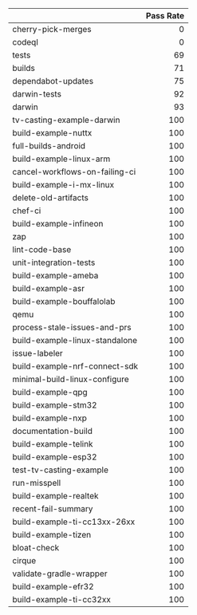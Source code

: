 |                                |   Pass Rate |
|:-------------------------------|------------:|
| cherry-pick-merges             |           0 |
| codeql                         |           0 |
| tests                          |          69 |
| builds                         |          71 |
| dependabot-updates             |          75 |
| darwin-tests                   |          92 |
| darwin                         |          93 |
| tv-casting-example-darwin      |         100 |
| build-example-nuttx            |         100 |
| full-builds-android            |         100 |
| build-example-linux-arm        |         100 |
| cancel-workflows-on-failing-ci |         100 |
| build-example-i-mx-linux       |         100 |
| delete-old-artifacts           |         100 |
| chef-ci                        |         100 |
| build-example-infineon         |         100 |
| zap                            |         100 |
| lint-code-base                 |         100 |
| unit-integration-tests         |         100 |
| build-example-ameba            |         100 |
| build-example-asr              |         100 |
| build-example-bouffalolab      |         100 |
| qemu                           |         100 |
| process-stale-issues-and-prs   |         100 |
| build-example-linux-standalone |         100 |
| issue-labeler                  |         100 |
| build-example-nrf-connect-sdk  |         100 |
| minimal-build-linux-configure  |         100 |
| build-example-qpg              |         100 |
| build-example-stm32            |         100 |
| build-example-nxp              |         100 |
| documentation-build            |         100 |
| build-example-telink           |         100 |
| build-example-esp32            |         100 |
| test-tv-casting-example        |         100 |
| run-misspell                   |         100 |
| build-example-realtek          |         100 |
| recent-fail-summary            |         100 |
| build-example-ti-cc13xx-26xx   |         100 |
| build-example-tizen            |         100 |
| bloat-check                    |         100 |
| cirque                         |         100 |
| validate-gradle-wrapper        |         100 |
| build-example-efr32            |         100 |
| build-example-ti-cc32xx        |         100 |